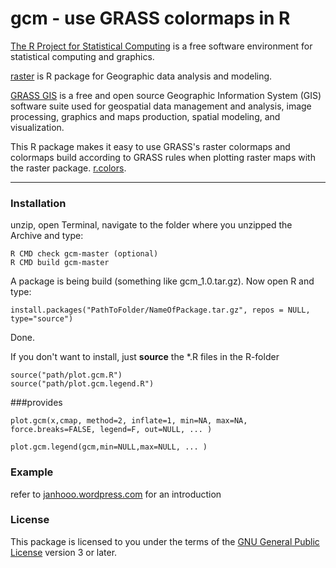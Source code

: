 # gcm - use GRASS colormaps in R

[The R Project for Statistical Computing](www.r-project.org/) is a free software environment for statistical computing and graphics.

[raster](cran.r-project.org/web/packages/raster/‎) is R package for Geographic data analysis and modeling.

[GRASS GIS](http://grass.osgeo.org/) is a free and open source Geographic Information System (GIS) software suite used for geospatial data management and analysis, image processing, graphics and maps production, spatial modeling, and visualization.

This R package makes it easy to use GRASS's raster colormaps and colormaps build according to GRASS rules when plotting raster maps with the raster package. [r.colors](http://grass.osgeo.org/grass64/manuals/r.colors.html).

----

### Installation
unzip, 
open Terminal, navigate to the folder where you unzipped the Archive and type:

```
R CMD check gcm-master (optional)
R CMD build gcm-master
```

A package is being build (something like gcm_1.0.tar.gz). Now open R and type:
```
install.packages("PathToFolder/NameOfPackage.tar.gz", repos = NULL, type="source")
```
Done.


If you don't want to install, just **source** the *.R files in the R-folder
```
source("path/plot.gcm.R")
source("path/plot.gcm.legend.R")
```

###provides
```
plot.gcm(x,cmap, method=2, inflate=1, min=NA, max=NA, force.breaks=FALSE, legend=F, out=NULL, ... )
```
```
plot.gcm.legend(gcm,min=NULL,max=NULL, ... )
```


### Example

refer to [janhooo.wordpress.com](http://janhooo.wordpress.com/2013/11/20/gcm-use-grass-colormaps-in-r-raster-plots/) for an introduction



### License

This package is licensed to you under the terms of the [GNU General Public License](http://www.gnu.org/licenses/gpl.html) version 3 or later.
